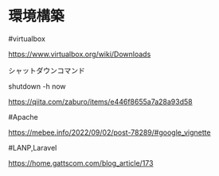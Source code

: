 # 環境構築

#virtualbox 

https://www.virtualbox.org/wiki/Downloads

シャットダウンコマンド

shutdown -h now

https://qiita.com/zaburo/items/e446f8655a7a28a93d58

#Apache

https://mebee.info/2022/09/02/post-78289/#google_vignette

#LANP,Laravel

https://home.gattscom.com/blog_article/173
